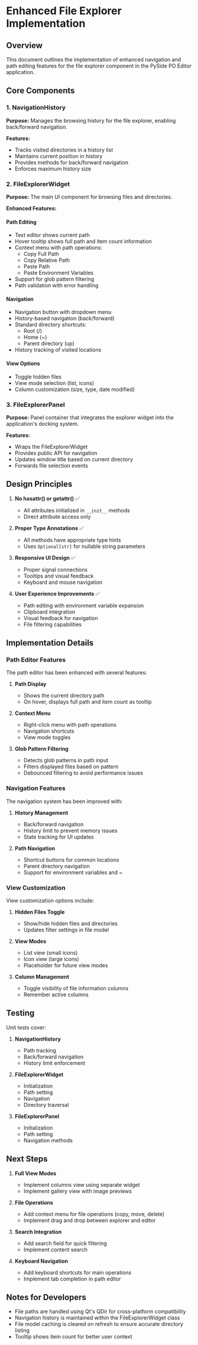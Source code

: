 # Enhanced File Explorer Implementation

## Overview

This document outlines the implementation of enhanced navigation and path editing features for the file explorer component in the PySide PO Editor application.

## Core Components

### 1. NavigationHistory

**Purpose:** Manages the browsing history for the file explorer, enabling back/forward navigation.

**Features:**

- Tracks visited directories in a history list
- Maintains current position in history
- Provides methods for back/forward navigation
- Enforces maximum history size

### 2. FileExplorerWidget

**Purpose:** The main UI component for browsing files and directories.

**Enhanced Features:**

#### Path Editing

- Text editor shows current path
- Hover tooltip shows full path and item count information
- Context menu with path operations:
  - Copy Full Path
  - Copy Relative Path
  - Paste Path
  - Paste Environment Variables
- Support for glob pattern filtering
- Path validation with error handling

#### Navigation

- Navigation button with dropdown menu
- History-based navigation (back/forward)
- Standard directory shortcuts:
  - Root (/)
  - Home (~)
  - Parent directory (up)
- History tracking of visited locations

#### View Options

- Toggle hidden files
- View mode selection (list, icons)
- Column customization (size, type, date modified)

### 3. FileExplorerPanel

**Purpose:** Panel container that integrates the explorer widget into the application's docking system.

**Features:**

- Wraps the FileExplorerWidget
- Provides public API for navigation
- Updates window title based on current directory
- Forwards file selection events

## Design Principles

1. **No hasattr() or getattr()** ✅
   - All attributes initialized in `__init__` methods
   - Direct attribute access only

2. **Proper Type Annotations** ✅
   - All methods have appropriate type hints
   - Uses `Optional[str]` for nullable string parameters

3. **Responsive UI Design** ✅
   - Proper signal connections
   - Tooltips and visual feedback
   - Keyboard and mouse navigation

4. **User Experience Improvements** ✅
   - Path editing with environment variable expansion
   - Clipboard integration
   - Visual feedback for navigation
   - File filtering capabilities

## Implementation Details

### Path Editor Features

The path editor has been enhanced with several features:

1. **Path Display**
   - Shows the current directory path
   - On hover, displays full path and item count as tooltip

2. **Context Menu**
   - Right-click menu with path operations
   - Navigation shortcuts
   - View mode toggles

3. **Glob Pattern Filtering**
   - Detects glob patterns in path input
   - Filters displayed files based on pattern
   - Debounced filtering to avoid performance issues

### Navigation Features

The navigation system has been improved with:

1. **History Management**
   - Back/forward navigation
   - History limit to prevent memory issues
   - State tracking for UI updates

2. **Path Navigation**
   - Shortcut buttons for common locations
   - Parent directory navigation
   - Support for environment variables and ~

### View Customization

View customization options include:

1. **Hidden Files Toggle**
   - Show/hide hidden files and directories
   - Updates filter settings in file model

2. **View Modes**
   - List view (small icons)
   - Icon view (large icons)
   - Placeholder for future view modes

3. **Column Management**
   - Toggle visibility of file information columns
   - Remember active columns

## Testing

Unit tests cover:

1. **NavigationHistory**
   - Path tracking
   - Back/forward navigation
   - History limit enforcement

2. **FileExplorerWidget**
   - Initialization
   - Path setting
   - Navigation
   - Directory traversal

3. **FileExplorerPanel**
   - Initialization
   - Path setting
   - Navigation methods

## Next Steps

1. **Full View Modes**
   - Implement columns view using separate widget
   - Implement gallery view with image previews

2. **File Operations**
   - Add context menu for file operations (copy, move, delete)
   - Implement drag and drop between explorer and editor

3. **Search Integration**
   - Add search field for quick filtering
   - Implement content search

4. **Keyboard Navigation**
   - Add keyboard shortcuts for main operations
   - Implement tab completion in path editor

## Notes for Developers

- File paths are handled using Qt's QDir for cross-platform compatibility
- Navigation history is maintained within the FileExplorerWidget class
- File model caching is cleared on refresh to ensure accurate directory listing
- Tooltip shows item count for better user context
